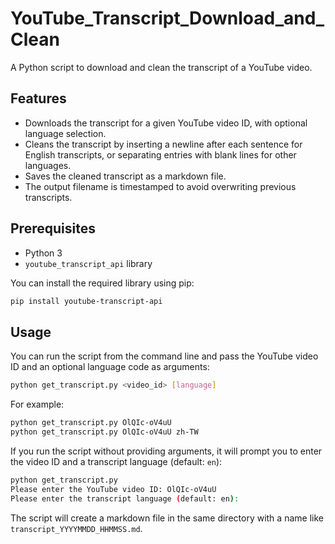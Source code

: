 # YouTube_Transcript_Download_and_Clean

A Python script to download and clean the transcript of a YouTube video.

## Features

- Downloads the transcript for a given YouTube video ID, with optional language selection.
- Cleans the transcript by inserting a newline after each sentence for English transcripts, or separating entries with blank lines for other languages.
- Saves the cleaned transcript as a markdown file.
- The output filename is timestamped to avoid overwriting previous transcripts.

## Prerequisites

- Python 3
- `youtube_transcript_api` library

You can install the required library using pip:
```bash
pip install youtube-transcript-api
```

## Usage

You can run the script from the command line and pass the YouTube video ID and an optional language code as arguments:

```bash
python get_transcript.py <video_id> [language]
```

For example:
```bash
python get_transcript.py OlQIc-oV4uU
python get_transcript.py OlQIc-oV4uU zh-TW
```

If you run the script without providing arguments, it will prompt you to enter the video ID and a transcript language (default: `en`):

```bash
python get_transcript.py
Please enter the YouTube video ID: OlQIc-oV4uU
Please enter the transcript language (default: en):
```

The script will create a markdown file in the same directory with a name like `transcript_YYYYMMDD_HHMMSS.md`.